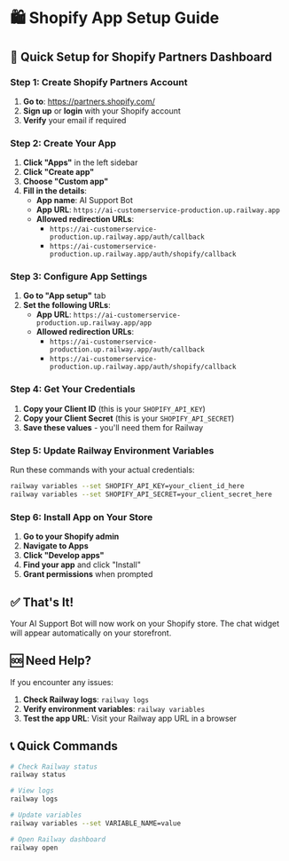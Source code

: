 # 🛍️ Shopify App Setup Guide

## 🎯 **Quick Setup for Shopify Partners Dashboard**

### **Step 1: Create Shopify Partners Account**
1. **Go to**: https://partners.shopify.com/
2. **Sign up** or **login** with your Shopify account
3. **Verify** your email if required

### **Step 2: Create Your App**
1. **Click "Apps"** in the left sidebar
2. **Click "Create app"**
3. **Choose "Custom app"**
4. **Fill in the details**:
   - **App name**: AI Support Bot
   - **App URL**: `https://ai-customerservice-production.up.railway.app`
   - **Allowed redirection URLs**: 
     - `https://ai-customerservice-production.up.railway.app/auth/callback`
     - `https://ai-customerservice-production.up.railway.app/auth/shopify/callback`

### **Step 3: Configure App Settings**
1. **Go to "App setup"** tab
2. **Set the following URLs**:
   - **App URL**: `https://ai-customerservice-production.up.railway.app/app`
   - **Allowed redirection URLs**: 
     - `https://ai-customerservice-production.up.railway.app/auth/callback`
     - `https://ai-customerservice-production.up.railway.app/auth/shopify/callback`

### **Step 4: Get Your Credentials**
1. **Copy your Client ID** (this is your `SHOPIFY_API_KEY`)
2. **Copy your Client Secret** (this is your `SHOPIFY_API_SECRET`)
3. **Save these values** - you'll need them for Railway

### **Step 5: Update Railway Environment Variables**
Run these commands with your actual credentials:

```bash
railway variables --set SHOPIFY_API_KEY=your_client_id_here
railway variables --set SHOPIFY_API_SECRET=your_client_secret_here
```

### **Step 6: Install App on Your Store**
1. **Go to your Shopify admin**
2. **Navigate to Apps**
3. **Click "Develop apps"**
4. **Find your app** and click "Install"
5. **Grant permissions** when prompted

## ✅ **That's It!**

Your AI Support Bot will now work on your Shopify store. The chat widget will appear automatically on your storefront.

## 🆘 **Need Help?**

If you encounter any issues:
1. **Check Railway logs**: `railway logs`
2. **Verify environment variables**: `railway variables`
3. **Test the app URL**: Visit your Railway app URL in a browser

## 📞 **Quick Commands**

```bash
# Check Railway status
railway status

# View logs
railway logs

# Update variables
railway variables --set VARIABLE_NAME=value

# Open Railway dashboard
railway open
```
